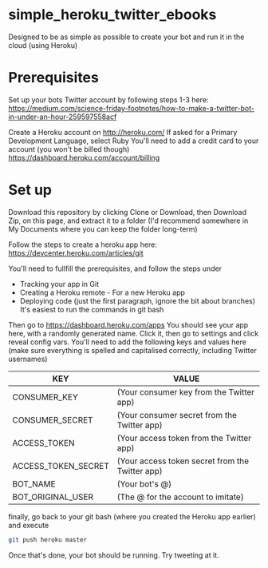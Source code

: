 # simple_heroku_twitter_ebooks

Designed to be as simple as possible to create your bot and run it in the cloud (using Heroku)

# Prerequisites

Set up your bots Twitter account by following steps 1-3 here:
https://medium.com/science-friday-footnotes/how-to-make-a-twitter-bot-in-under-an-hour-259597558acf

Create a Heroku account on http://heroku.com/
If asked for a Primary Development Language, select Ruby
You'll need to add a credit card to your account (you won't be billed though) https://dashboard.heroku.com/account/billing

# Set up

Download this repository by clicking Clone or Download, then Download Zip, on this page, and extract it to a folder (I'd recommend somewhere in My Documents where you can keep the folder long-term)

Follow the steps to create a heroku app here:
https://devcenter.heroku.com/articles/git

You'll need to fullfill the prerequisites, and follow the steps under
- Tracking your app in Git
- Creating a Heroku remote - For a new Heroku app
- Deploying code (just the first paragraph, ignore the bit about branches)
It's easiest to run the commands in git bash

Then go to
https://dashboard.heroku.com/apps
You should see your app here, with a randomly generated name. Click it, then go to settings and click reveal config vars.
You'll need to add the following keys and values here (make sure everything is spelled and capitalised correctly, including Twitter usernames)

KEY | VALUE |
--- | --- |
CONSUMER_KEY | (Your consumer key from the Twitter app)
CONSUMER_SECRET | (Your consumer secret from the Twitter app)
ACCESS_TOKEN | (Your access token from the Twitter app)
ACCESS_TOKEN_SECRET | (Your access token secret from the Twitter app)
BOT_NAME | (Your bot's @)
BOT_ORIGINAL_USER | (The @ for the account to imitate)

finally, go back to your git bash (where you created the Heroku app earlier) and execute
```bash
git push heroku master
```

Once that's done, your bot should be running. Try tweeting at it.
